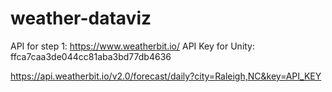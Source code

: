 # weather-dataviz

API for step 1:
https://www.weatherbit.io/
API Key for Unity:
ffca7caa3de044cc81aba3bd77db4636

https://api.weatherbit.io/v2.0/forecast/daily?city=Raleigh,NC&key=API_KEY

